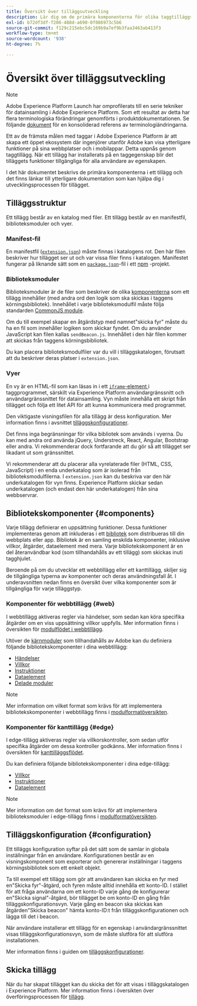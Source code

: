 ```yaml
---
title: Översikt över tilläggsutveckling
description: Lär dig om de primära komponenterna för olika taggtilläggstyper och tilläggsutvecklingsprocessen i Adobe Experience Platform.
exl-id: b72df3df-f206-488d-a690-0f086973c5b6
source-git-commit: f129c215ebc5dc169b9a7ef9b3faa3463ab413f3
workflow-type: tm+mt
source-wordcount: '938'
ht-degree: 7%

---
```


# Översikt över tilläggsutveckling

>[!NOTE]
>
>Adobe Experience Platform Launch har omprofilerats till en serie tekniker för datainsamling i Adobe Experience Platform. Som ett resultat av detta har flera terminologiska förändringar genomförts i produktdokumentationen. Se följande [dokument](../term-updates.md) för en konsoliderad referens av terminologiändringarna.

Ett av de främsta målen med taggar i Adobe Experience Platform är att skapa ett öppet ekosystem där ingenjörer utanför Adobe kan visa ytterligare funktioner på sina webbplatser och i mobilappar. Detta uppnås genom taggtillägg. När ett tillägg har installerats på en taggegenskap blir det tilläggets funktioner tillgängliga för alla användare av egenskapen.

I det här dokumentet beskrivs de primära komponenterna i ett tillägg och det finns länkar till ytterligare dokumentation som kan hjälpa dig i utvecklingsprocessen för tillägget.

## Tilläggsstruktur

Ett tillägg består av en katalog med filer. Ett tillägg består av en manifestfil, biblioteksmoduler och vyer.

### Manifest-fil

En manifestfil ([`extension.json`](./manifest.md)) måste finnas i katalogens rot. Den här filen beskriver hur tillägget ser ut och var vissa filer finns i katalogen. Manifestet fungerar på liknande sätt som en [`package.json`](https://docs.npmjs.com/files/package.json)-fil i ett [npm](https://www.npmjs.com/) -projekt.

### Biblioteksmoduler

Biblioteksmoduler är de filer som beskriver de olika [komponenterna](#components) som ett tillägg innehåller (med andra ord den logik som ska skickas i taggens körningsbibliotek). Innehållet i varje biblioteksmodulfil måste följa standarden [CommonJS module](https://nodejs.org/api/modules.html#modules-commonjs-modules).

Om du till exempel skapar en åtgärdstyp med namnet&quot;skicka fyr&quot; måste du ha en fil som innehåller logiken som skickar fyndet. Om du använder JavaScript kan filen kallas `sendBeacon.js`. Innehållet i den här filen kommer att skickas från taggens körningsbibliotek.

Du kan placera biblioteksmodulfiler var du vill i tilläggskatalogen, förutsatt att du beskriver deras platser i `extension.json`.

### Vyer

En vy är en HTML-fil som kan läsas in i ett [`iframe`-element ](https://developer.mozilla.org/en-US/docs/Web/HTML/Element/iframe) i taggprogrammet, särskilt via Experience Platform användargränssnitt och användargränssnittet för datainsamling. Vyn måste innehålla ett skript från tillägget och följa ett litet API för att kunna kommunicera med programmet.

Den viktigaste visningsfilen för alla tillägg är dess konfiguration. Mer information finns i avsnittet [tilläggskonfigurationer](#configuration).

Det finns inga begränsningar för vilka bibliotek som används i vyerna. Du kan med andra ord använda jQuery, Understreck, React, Angular, Bootstrap eller andra. Vi rekommenderar dock fortfarande att du gör så att tillägget ser likadant ut som gränssnittet.

Vi rekommenderar att du placerar alla vyrelaterade filer (HTML, CSS, JavaScript) i en enda underkatalog som är isolerad från biblioteksmodulfilerna. I `extension.json` kan du beskriva var den här underkatalogen för vyn finns. Experience Platform skickar sedan underkatalogen (och endast den här underkatalogen) från sina webbservrar.

## Bibliotekskomponenter {#components}

Varje tillägg definierar en uppsättning funktioner. Dessa funktioner implementeras genom att inkluderas i ett [bibliotek](../ui/publishing/libraries.md) som distribueras till din webbplats eller app. Bibliotek är en samling enskilda komponenter, inklusive villkor, åtgärder, dataelement med mera. Varje bibliotekskomponent är en del återanvändbar kod (som tillhandahålls av ett tillägg) som skickas inuti tagghjulet.

Beroende på om du utvecklar ett webbtillägg eller ett kanttillägg, skiljer sig de tillgängliga typerna av komponenter och deras användningsfall åt. I underavsnitten nedan finns en översikt över vilka komponenter som är tillgängliga för varje tilläggstyp.

### Komponenter för webbtillägg {#web}

I webbtillägg aktiveras regler via händelser, som sedan kan köra specifika åtgärder om en viss uppsättning villkor uppfylls. Mer information finns i översikten för [modulflödet i webbtillägg](./web/flow.md).

Utöver de [kärnmoduler](./web/core.md) som tillhandahålls av Adobe kan du definiera följande bibliotekskomponenter i dina webbtillägg:

* [Händelser](./web/event-types.md)
* [Villkor](./web/condition-types.md)
* [Instruktioner](./web/action-types.md)
* [Dataelement](./web/data-element-types.md)
* [Delade moduler](./web/shared.md)

>[!NOTE]
>
>Mer information om vilket format som krävs för att implementera bibliotekskomponenter i webbtillägg finns i [modulformatöversikten](./web/format.md).

### Komponenter för kanttillägg {#edge}

I edge-tillägg aktiveras regler via villkorskontroller, som sedan utför specifika åtgärder om dessa kontroller godkänns. Mer information finns i översikten för [kanttilläggsflödet](./edge/flow.md).

Du kan definiera följande bibliotekskomponenter i dina edge-tillägg:

* [Villkor](./edge/condition-types.md)
* [Instruktioner](./edge/action-types.md)
* [Dataelement](./edge/data-element-types.md)

>[!NOTE]
>
>Mer information om det format som krävs för att implementera biblioteksmoduler i edge-tillägg finns i [modulformatöversikten](./edge/format.md).

## Tilläggskonfiguration {#configuration}

Ett tilläggs konfiguration syftar på det sätt som de samlar in globala inställningar från en användare. Konfigurationen består av en visningskomponent som exporterar och genererar inställningar i taggens körningsbibliotek som ett enkelt objekt.

Ta till exempel ett tillägg som gör att användaren kan skicka en fyr med en&quot;Skicka fyr&quot;-åtgärd, och fyren måste alltid innehålla ett konto-ID. I stället för att fråga användarna om ett konto-ID varje gång de konfigurerar en&quot;Skicka signal&quot;-åtgärd, bör tillägget be om konto-ID en gång från tilläggskonfigurationsvyn. Varje gång en beacon ska skickas kan åtgärden&quot;Skicka beacon&quot; hämta konto-ID:t från tilläggskonfigurationen och lägga till det i beacon.

När användare installerar ett tillägg för en egenskap i användargränssnittet visas tilläggskonfigurationsvyn, som de måste slutföra för att slutföra installationen.

Mer information finns i guiden om [tilläggskonfigurationer](./configuration.md).

## Skicka tillägg

När du har skapat tillägget kan du skicka det för att visas i tilläggskatalogen i Experience Platform. Mer information finns i översikten över överföringsprocessen för [tillägg](./submit/overview.md).
